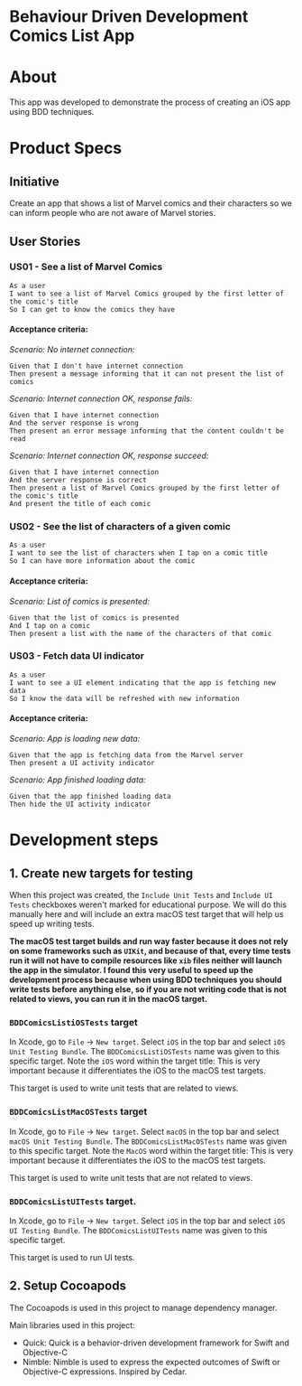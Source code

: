 # Behaviour Driven Development Comics List App

# About
This app was developed to demonstrate the process of creating an iOS app using BDD techniques.

# Product Specs

## Initiative

Create an app that shows a list of Marvel comics and their characters so we can inform people who are not aware of Marvel stories.

## User Stories

### US01 - See a list of Marvel Comics
    As a user
    I want to see a list of Marvel Comics grouped by the first letter of the comic's title
    So I can get to know the comics they have

#### Acceptance criteria:

*Scenario: No internet connection:*

    Given that I don't have internet connection
    Then present a message informing that it can not present the list of comics

*Scenario: Internet connection OK, response fails:*

    Given that I have internet connection
    And the server response is wrong
    Then present an error message informing that the content couldn't be read

*Scenario: Internet connection OK, response succeed:*

    Given that I have internet connection
    And the server response is correct
    Then present a list of Marvel Comics grouped by the first letter of the comic's title
	And present the title of each comic

### US02 - See the list of characters of a given comic
	As a user
	I want to see the list of characters when I tap on a comic title
	So I can have more information about the comic

#### Acceptance criteria:

*Scenario: List of comics is presented:*

	Given that the list of comics is presented
	And I tap on a comic
	Then present a list with the name of the characters of that comic

### US03 - Fetch data UI indicator
	As a user
	I want to see a UI element indicating that the app is fetching new data
	So I know the data will be refreshed with new information

#### Acceptance criteria:

*Scenario: App is loading new data:*

	Given that the app is fetching data from the Marvel server
	Then present a UI activity indicator

*Scenario: App finished loading data:*

	Given that the app finished loading data
	Then hide the UI activity indicator

# Development steps

## 1. Create new targets for testing

When this project was created, the `Include Unit Tests` and `Include UI Tests` checkboxes weren't marked for educational purpose. We will do this manually here and will include an extra macOS test target that will help us speed up writing tests. 

**The macOS test target builds and run way faster because it does not rely on some frameworks such as `UIKit`, and because of that, every time tests run it will not have to compile resources like `xib` files neither will launch the app in the simulator. I found this very useful to speed up the development process because when using BDD techniques you should write tests before anything else, so if you are not writing code that is not related to views, you can run it in the macOS target.**

### `BDDComicsListiOSTests` target
In Xcode, go to `File` -> `New target`. Select `iOS` in the top bar and select `iOS Unit Testing Bundle`. The `BDDComicsListiOSTests` name was given to this specific target. Note the `iOS` word within the target title: This is very important because it differentiates the iOS to the macOS test targets.

This target is used to write unit tests that are related to views.

### `BDDComicsListMacOSTests` target
In Xcode, go to `File` -> `New target`. Select `macOS` in the top bar and select `macOS Unit Testing Bundle`. The `BDDComicsListMacOSTests` name was given to this specific target. Note the `MacOS` word within the target title: This is very important because it differentiates the iOS to the macOS test targets.

This target is used to write unit tests that are not related to views.

### `BDDComicsListUITests` target.
In Xcode, go to `File` -> `New target`. Select `iOS` in the top bar and select `iOS UI Testing Bundle`. The `BDDComicsListUITests` name was given to this specific target.

This target is used to run UI tests.

## 2. Setup Cocoapods

The Cocoapods is used in this project to manage dependency manager. 

Main libraries used in this project:
- Quick: Quick is a behavior-driven development framework for Swift and Objective-C
- Nimble: Nimble is used to express the expected outcomes of Swift or Objective-C expressions. Inspired by Cedar. 
